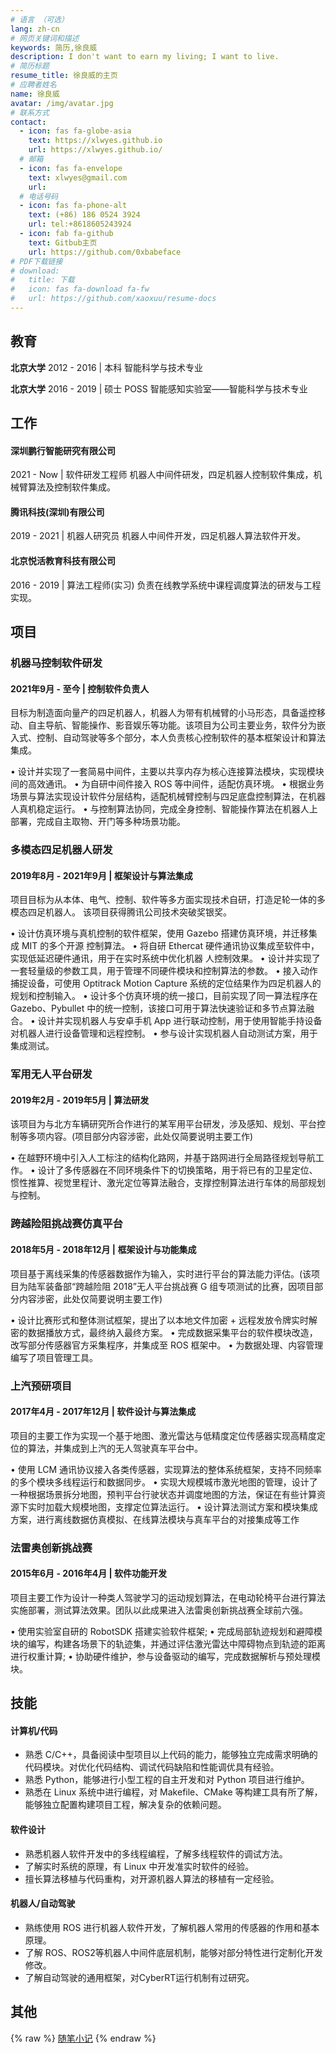 ```yaml
---
# 语言 （可选）
lang: zh-cn
# 网页关键词和描述
keywords: 简历,徐良威
description: I don't want to earn my living; I want to live.
# 简历标题
resume_title: 徐良威的主页
# 应聘者姓名
name: 徐良威
avatar: /img/avatar.jpg
# 联系方式
contact:
  - icon: fas fa-globe-asia
    text: https://xlwyes.github.io
    url: https://xlwyes.github.io/
  # 邮箱
  - icon: fas fa-envelope
    text: xlwyes@gmail.com
    url:
  # 电话号码
  - icon: fas fa-phone-alt
    text: (+86) 186 0524 3924
    url: tel:+8618605243924
  - icon: fab fa-github
    text: Gitbub主页
    url: https://github.com/0xbabeface
# PDF下载链接
# download:
#   title: 下载
#   icon: fas fa-download fa-fw
#   url: https://github.com/xaoxuu/resume-docs
---
```



## <i class="fas fa-user-graduate"></i> 教育

**北京大学** 2012 - 2016 | 本科
智能科学与技术专业

**北京大学** 2016 - 2019 | 硕士
POSS 智能感知实验室——智能科学与技术专业

## <i class="fas fa-user-tie"></i> 工作

#### 深圳鹏行智能研究有限公司
2021 - Now | 软件研发工程师
机器人中间件研发，四足机器人控制软件集成，机械臂算法及控制软件集成。

#### 腾讯科技(深圳)有限公司
2019 - 2021 | 机器人研究员
机器人中间件开发，四足机器人算法软件开发。

#### 北京悦活教育科技有限公司
2016 - 2019 | 算法工程师(实习)
负责在线教学系统中课程调度算法的研发与工程实现。


## <i class="fas fa-award"></i> 项目


### 机器马控制软件研发

#### 2021年9月 - 至今 | 控制软件负责人

目标为制造面向量产的四足机器人，机器人为带有机械臂的小马形态，具备遥控移动、自主导航、智能操作、影音娱乐等功能。该项目为公司主要业务，软件分为嵌入式、控制、自动驾驶等多个部分，本人负责核心控制软件的基本框架设计和算法集成。

• 设计并实现了一套简易中间件，主要以共享内存为核心连接算法模块，实现模块间的高效通讯。
• 为自研中间件接入 ROS 等中间件，适配仿真环境。
• 根据业务场景与算法实现设计软件分层结构，适配机械臂控制与四足底盘控制算法，在机器人真机稳定运行。
• 与控制算法协同，完成全身控制、智能操作算法在机器人上部署，完成自主取物、开门等多种场景功能。

### 多模态四足机器人研发

#### 2019年8月 - 2021年9月 | 框架设计与算法集成

项目目标为从本体、电气、控制、软件等多方面实现技术自研，打造足轮一体的多模态四足机器人。 该项目获得腾讯公司技术突破奖银奖。

• 设计仿真环境与真机控制的软件框架，使用 Gazebo 搭建仿真环境，并迁移集成 MIT 的多个开源 控制算法。
• 将自研 Ethercat 硬件通讯协议集成至软件中，实现低延迟硬件通讯，用于在实时系统中优化机器 人控制效果。
• 设计并实现了一套轻量级的参数工具，用于管理不同硬件模块和控制算法的参数。
• 接入动作捕捉设备，可使用 Optitrack Motion Capture 系统的定位结果作为四足机器人的规划和控制输入。
• 设计多个仿真环境的统一接口，目前实现了同一算法程序在 Gazebo、Pybullet 中的统一控制，该接口可用于算法快速验证和多节点算法融合。
• 设计并实现机器人与安卓手机 App 进行联动控制，用于使用智能手持设备对机器人进行设备管理和远程控制。
• 参与设计实现机器人自动测试方案，用于集成测试。

### 军用无人平台研发

#### 2019年2月 - 2019年5月 | 算法研发

该项目为与北方车辆研究所合作进行的某军用平台研发，涉及感知、规划、平台控制等多项内容。(项目部分内容涉密，此处仅简要说明主要工作)

• 在越野环境中引入人工标注的结构化路网，并基于路网进行全局路径规划导航工作。
• 设计了多传感器在不同环境条件下的切换策略，用于将已有的卫星定位、惯性推算、视觉里程计、激光定位等算法融合，支撑控制算法进行车体的局部规划与控制。

### 跨越险阻挑战赛仿真平台

#### 2018年5月 - 2018年12月 | 框架设计与功能集成

项目基于离线采集的传感器数据作为输入，实时进行平台的算法能力评估。(该项目为陆军装备部“跨越险阻 2018”无人平台挑战赛 G 组专项测试的比赛，因项目部分内容涉密，此处仅简要说明主要工作)

• 设计比赛形式和整体测试框架，提出了以本地文件加密 + 远程发放令牌实时解密的数据播放方式，最终纳入最终方案。
• 完成数据采集平台的软件模块改造，改写部分传感器官方采集程序，并集成至 ROS 框架中。
• 为数据处理、内容管理编写了项目管理工具。

### 上汽预研项目

#### 2017年4月 - 2017年12月 | 软件设计与算法集成

项目的主要工作为实现一个基于地图、激光雷达与低精度定位传感器实现高精度定位的算法，并集成到上汽的无人驾驶真车平台中。

• 使用 LCM 通讯协议接入各类传感器，实现算法的整体系统框架，支持不同频率的多个模块多线程运行和数据同步。
• 实现大规模城市激光地图的管理，设计了一种根据场景拆分地图，预判平台行驶状态并调度地图的方法，保证在有些计算资源下实时加载大规模地图，支撑定位算法运行。
• 设计算法测试方案和模块集成方案，进行离线数据仿真模拟、在线算法模块与真车平台的对接集成等工作

### 法雷奥创新挑战赛

#### 2015年6月 - 2016年4月 | 软件功能开发

项目主要工作为设计一种类人驾驶学习的运动规划算法，在电动轮椅平台进行算法实施部署，测试算法效果。团队以此成果进入法雷奥创新挑战赛全球前六强。

• 使用实验室自研的 RobotSDK 搭建实验软件框架;
• 完成局部轨迹规划和避障模块的编写，构建各场景下的轨迹集，并通过评估激光雷达中障碍物点到轨迹的距离进行权重计算;
• 协助硬件维护，参与设备驱动的编写，完成数据解析与预处理模块。

## <i class="fas fa-wrench"></i> 技能


#### 计算机/代码

- 熟悉 C/C++，具备阅读中型项目以上代码的能力，能够独立完成需求明确的代码模块。对优化代码结构、调试代码缺陷和性能调优具有经验。
- 熟悉 Python，能够进行小型工程的自主开发和对 Python 项目进行维护。
- 熟悉在 Linux 系统中进行编程，对 Makefile、CMake 等构建工具有所了解，能够独立配置构建项目工程，解决复杂的依赖问题。

#### 软件设计

- 熟悉机器人软件开发中的多线程编程，了解多线程软件的调试方法。
- 了解实时系统的原理，有 Linux 中开发准实时软件的经验。
- 擅长算法移植与代码重构，对开源机器人算法的移植有一定经验。

#### 机器人/自动驾驶

- 熟练使用 ROS 进行机器人软件开发，了解机器人常用的传感器的作用和基本原理。
- 了解 ROS、ROS2等机器人中间件底层机制，能够对部分特性进行定制化开发修改。
- 了解自动驾驶的通用框架，对CyberRT运行机制有过研究。

## <i class="fas fa-sticky-note"></i> 其他

{% raw %}
<a href='/notes'>随笔小记</a>
{% endraw %}